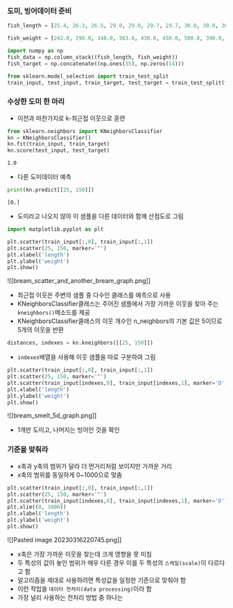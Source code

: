 
### 도미, 빙어데이터 준비
```python
fish_length = [25.4, 26.3, 26.5, 29.0, 29.0, 29.7, 29.7, 30.0, 30.0, 30.7, 31.0, 31.0, 31.5, 32.0, 32.0, 32.0, 33.0, 33.0, 33.5, 33.5, 34.0, 34.0, 34.5, 35.0, 35.0, 35.0, 35.0, 36.0, 36.0, 37.0, 38.5, 38.5, 39.5, 41.0, 41.0, 9.8, 10.5, 10.6, 11.0, 11.2, 11.3, 11.8, 11.8, 12.0, 12.2, 12.4, 13.0, 14.3, 15.0]

fish_weight = [242.0, 290.0, 340.0, 363.0, 430.0, 450.0, 500.0, 390.0, 450.0, 500.0, 475.0, 500.0, 500.0, 340.0, 600.0, 600.0, 700.0, 700.0, 610.0, 650.0, 575.0, 685.0, 620.0, 680.0, 700.0, 725.0, 720.0, 714.0, 850.0, 1000.0, 920.0, 955.0, 925.0, 975.0, 950.0, 6.7, 7.5, 7.0, 9.7, 9.8, 8.7, 10.0, 9.9, 9.8, 12.2, 13.4, 12.2, 19.7, 19.9]

import numpy as np
fish_data = np.column_stack((fish_length, fish_weight))
fish_target = np.concatenate((np.ones(35), np.zeros(14)))

from sklearn.model_selection import train_test_split
train_input, test_input, train_target, test_target = train_test_split(fish_data, fish_target, stratify=fish_target, random_state=42)
```

### 수상한 도미 한 마리
- 이전과 마찬가지로 k-최근접 이웃으로 훈련
```python
from sklearn.neighbors import KNeighborsClassifier
kn = KNeighborsClassifier()
kn.fit(train_input, train_target)
kn.score(test_input, test_target)
```
```
1.0
```
- 다른 도미데이터 예측
```python
print(kn.predict[[25, 150]])
```
```
[0.]
```
- 도미라고 나오지 않아 이 샘플을 다른 데이터와 함께 산점도로 그림
```python
import matplotlib.pyplot as plt

plt.scatter(train_input[:,0], train_input[:,1])
plt.scatter(25, 150, marker='^')
plt.xlabel('length')
plt.ylabel('weight')
plt.show()
```
![[bream_scatter_and_another_bream_graph.png]]

- 최근접 이웃은 주변의 샘플 중 다수인 클래스를 예측으로 사용
- KNeighborsClassifier클래스는 주어진 샘플에서 가장 가까운 이웃을 찾아 주는 `kneighbors()`메소드를 제공
- KNeighborsClassifier클래스의 이웃 개수인 n_neighbors의 기본 값은 5이므로 5개의 이웃을 반환
```python
distances, indexes = kn.kneighbors([[25, 150]])
```
- `indexes`배열을 사용해 이웃 샘플을 따로 구분하여 그림
```python
plt.scatter(train_input[:,0], train_input[:,1])
plt.scatter(25, 150, marker='^')
plt.scatter(train_input[indexes,0], train_input[indexes,1], marker='D')
plt.xlabel('length')
plt.ylabel('weight')
plt.show()
```
![[bream_smelt_5d_graph.png]]
- 1개만 도미고, 나머지는 빙어인 것을 확인

### 기준을 맞춰라
- x축과 y축의 범위가 달라 더 먼거리처럼 보이지만 가까운 거리
- x축의 범위를 동일하게 0~1000으로 맞춤
```python
plt.scatter(train_input[:,0], train_input[:,1])
plt.scatter(25, 150, marker='^')
plt.scatter(train_input[indexes,0], train_input[indexes,1], marker='D')
plt.xlim((0, 1000))
plt.xlabel('length')
plt.ylabel('weight')
plt.show()
```
![[Pasted image 20230316220745.png]]

- x축은 가장 가까운 이웃을 찾는데 크게 영향을 못 미침
- 두 특성의 값이 놓인 범위가 매우 다른 경우 이를 두 특성의 `스케일(scale)`이 다르다고 함
- 알고리즘을 제대로 사용하려면 특성값을 일정한 기준으로 맞춰야 함
- 이런 작업을 `데이터 전처리(data processing)`이라 함
- 가장 널리 사용하는 전처리 방법 중 하나는 